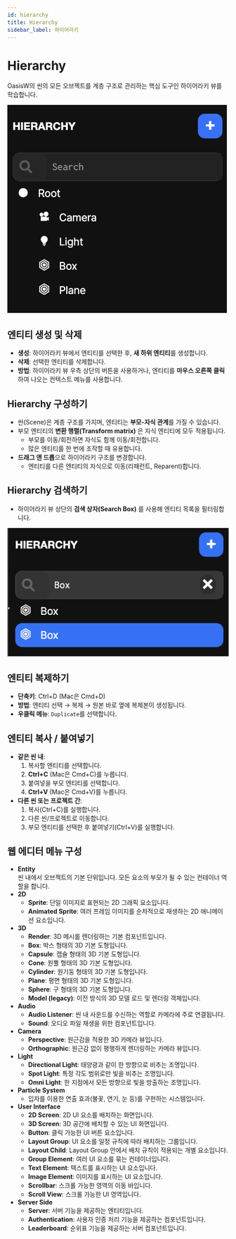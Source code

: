 ```yaml
---
id: hierarchy
title: Hierarchy
sidebar_label: 하이어라키
---
```


# Hierarchy

OasisW의 씬의 모든 오브젝트를 계층 구조로 관리하는 핵심 도구인 하이어라키 뷰를 학습합니다.

![Hierarchy](/img/usage-guide/4_hierarchy.png)

## 엔티티 생성 및 삭제

- **생성**: 하이어라키 뷰에서 엔티티를 선택한 후, **새 하위 엔티티**를 생성합니다.  
- **삭제**: 선택한 엔티티를 삭제합니다.  
- **방법**: 하이어라키 뷰 우측 상단의 버튼을 사용하거나, 엔티티를 **마우스 오른쪽 클릭**하여 나오는 컨텍스트 메뉴를 사용합니다.

## Hierarchy 구성하기

- 씬(Scene)은 계층 구조를 가지며, 엔티티는 **부모-자식 관계**를 가질 수 있습니다.
- 부모 엔티티의 **변환 행렬(Transform matrix)** 은 자식 엔티티에 모두 적용됩니다.
  - 부모를 이동/회전하면 자식도 함께 이동/회전합니다.
  - 많은 엔티티를 한 번에 조작할 때 유용합니다.
- **드래그 앤 드롭**으로 하이어라키 구조를 변경합니다.
  - 엔티티를 다른 엔티티의 자식으로 이동(리패런트, Reparent)합니다.

## Hierarchy 검색하기

- 하이어라키 뷰 상단의 **검색 상자(Search Box)** 를 사용해 엔티티 목록을 필터링합니다.

![Hierarchy](/img/usage-guide/4_2_search_box.png)

## 엔티티 복제하기

- **단축키**: Ctrl+D (Mac은 Cmd+D)  
- **방법**: 엔티티 선택 → 복제 → 원본 바로 옆에 복제본이 생성됩니다.
- **우클릭 메뉴**: `Duplicate`를 선택합니다.

## 엔티티 복사 / 붙여넣기

- **같은 씬 내**:
  1. 복사할 엔티티를 선택합니다.
  2. **Ctrl+C** (Mac은 Cmd+C)를 누릅니다.
  3. 붙여넣을 부모 엔티티를 선택합니다.
  4. **Ctrl+V** (Mac은 Cmd+V)를 누릅니다.
- **다른 씬 또는 프로젝트 간**:
  1. 복사(Ctrl+C)를 실행합니다.
  2. 다른 씬/프로젝트로 이동합니다.
  3. 부모 엔티티를 선택한 후 붙여넣기(Ctrl+V)를 실행합니다.

## 웹 에디터 메뉴 구성

- **Entity**  
  씬 내에서 오브젝트의 기본 단위입니다. 모든 요소의 부모가 될 수 있는 컨테이너 역할을 합니다.
- **2D**
    - **Sprite**: 단일 이미지로 표현되는 2D 그래픽 요소입니다.
    - **Animated Sprite**: 여러 프레임 이미지를 순차적으로 재생하는 2D 애니메이션 요소입니다.
- **3D**
    - **Render**: 3D 메시를 렌더링하는 기본 컴포넌트입니다.
    - **Box**: 박스 형태의 3D 기본 도형입니다.
    - **Capsule**: 캡슐 형태의 3D 기본 도형입니다.
    - **Cone**: 원뿔 형태의 3D 기본 도형입니다.
    - **Cylinder**: 원기둥 형태의 3D 기본 도형입니다.
    - **Plane**: 평면 형태의 3D 기본 도형입니다.
    - **Sphere**: 구 형태의 3D 기본 도형입니다.
    - **Model (legacy)**: 이전 방식의 3D 모델 로드 및 렌더링 객체입니다.
    <!-- - **GSplat**: 점 기반 렌더링(gaussian splatting)을 위한 객체입니다. -->
- **Audio**
    - **Audio Listener**: 씬 내 사운드를 수신하는 역할로 카메라에 주로 연결됩니다.
    - **Sound**: 오디오 파일 재생을 위한 컴포넌트입니다.
- **Camera**
    - **Perspective**: 원근감을 적용한 3D 카메라 뷰입니다.
    - **Orthographic**: 원근감 없이 평행하게 렌더링하는 카메라 뷰입니다.
- **Light**
    - **Directional Light**: 태양광과 같이 한 방향으로 비추는 조명입니다.
    - **Spot Light**: 특정 각도 범위로만 빛을 비추는 조명입니다.
    - **Omni Light**: 한 지점에서 모든 방향으로 빛을 방출하는 조명입니다.
- **Particle System**  
    - 입자를 이용한 연출 효과(불꽃, 연기, 눈 등)를 구현하는 시스템입니다.
- **User Interface**
    - **2D Screen**: 2D UI 요소를 배치하는 화면입니다.
    - **3D Screen**: 3D 공간에 배치할 수 있는 UI 화면입니다.
    - **Button**: 클릭 가능한 UI 버튼 요소입니다.
    - **Layout Group**: UI 요소를 일정 규칙에 따라 배치하는 그룹입니다.
    - **Layout Child**: Layout Group 안에서 배치 규칙이 적용되는 개별 요소입니다.
    - **Group Element**: 여러 UI 요소를 묶는 컨테이너입니다.
    - **Text Element**: 텍스트를 표시하는 UI 요소입니다.
    - **Image Element**: 이미지를 표시하는 UI 요소입니다.
    - **Scrollbar**: 스크롤 가능한 영역의 이동 바입니다.
    - **Scroll View**: 스크롤 가능한 UI 영역입니다.
- **Server Side**
    - **Server**: 서버 기능을 제공하는 엔티티입니다.
    - **Authentication**: 사용자 인증 처리 기능을 제공하는 컴포넌트입니다.
    - **Leaderboard**: 순위표 기능을 제공하는 서버 컴포넌트입니다.
    <!-- - **Chat**: 채팅 기능을 구현하는 서버 컴포넌트입니다. -->